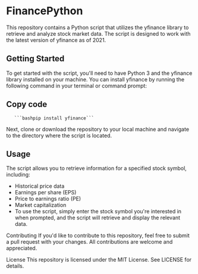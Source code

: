 # FinancePython
This repository contains a Python script that utilizes the yfinance library to retrieve and analyze stock market data. The script is designed to work with the latest version of yfinance as of 2021.

## Getting Started
To get started with the script, you'll need to have Python 3 and the yfinance library installed on your machine. You can install yfinance by running the following command in your terminal or command prompt:

## Copy code
       ```bashpip install yfinance```
Next, clone or download the repository to your local machine and navigate to the directory where the script is located.

## Usage
The script allows you to retrieve information for a specified stock symbol, including:

* Historical price data
* Earnings per share (EPS)
* Price to earnings ratio (PE)
* Market capitalization
* To use the script, simply enter the stock symbol you're interested in when prompted, and the script will retrieve and display the relevant data.

Contributing
If you'd like to contribute to this repository, feel free to submit a pull request with your changes. All contributions are welcome and appreciated.

License
This repository is licensed under the MIT License. See LICENSE for details.
